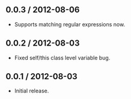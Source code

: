 0.0.3 / 2012-08-06
------------------
* Supports matching regular expressions now.

0.0.2 / 2012-08-03
------------------
* Fixed self/this class level variable bug.

0.0.1 / 2012-08-03
------------------
* Initial release.
